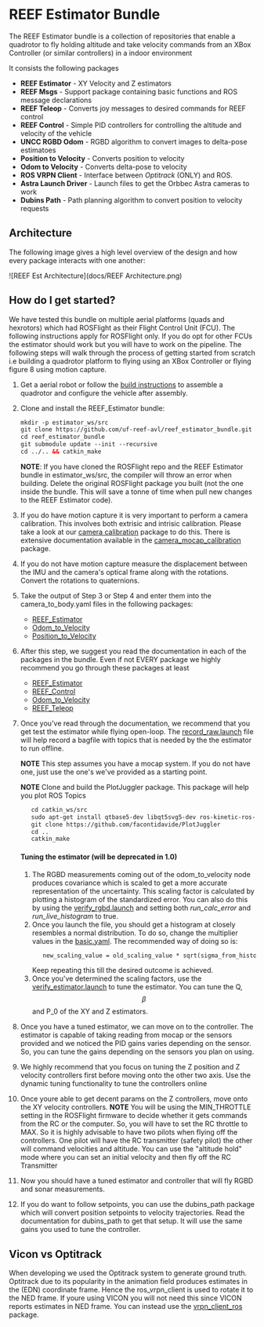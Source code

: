 # REEF Estimator Bundle

The REEF Estimator bundle is a collection of repositories that enable a quadrotor to fly holding altitude and take velocity commands from an XBox Controller (or similar controllers) in a indoor environment

It consists the following packages 
- **REEF Estimator** - XY Velocity and Z estimators
- **REEF Msgs** - Support package containing basic functions and ROS message declarations  
- **REEF Teleop** - Converts joy messages to desired commands for REEF control
- **REEF Control** - Simple PID controllers for controlling the altitude and velocity of the vehicle
- **UNCC RGBD Odom** - RGBD algorithm to convert images to delta-pose estimatoes 
- **Position to Velocity** - Converts position to velocity 
- **Odom to Velocity** - Converts delta-pose to velocity
- **ROS VRPN Client** - Interface between *Optitrack* (ONLY) and ROS. 
- **Astra Launch Driver** - Launch files to get the Orbbec Astra cameras to work
- **Dubins Path** - Path planning algorithm to convert position to velocity requests 

## Architecture

The following image gives a high level overview of the design and how every package interacts with one another:

![REEF Est Architecture](docs/REEF Architecture.png)

## How do I get started? 
We have tested this bundle on multiple aerial platforms (quads and hexrotors) which had ROSFlight as their Flight Control Unit (FCU). The following instructions apply 
for ROSFlight only. If you do opt for other FCUs the estimator should work but you will have to work on the pipeline. The following steps will walk through the process of getting started from scratch i.e 
building a quadrotor platform to flying using an XBox Controller or flying figure 8 using motion capture.

1) Get a aerial robot or follow the [build instructions](./docs/REEF%20Quadrotor%20Build.docx) to assemble a quadrotor and configure the vehicle after assembly. 
2) Clone and install the REEF_Estimator bundle:

    ```html
    mkdir -p estimator_ws/src
    git clone https://github.com/uf-reef-avl/reef_estimator_bundle.git
    cd reef_estimator_bundle
    git submodule update --init --recursive
    cd ../.. && catkin_make
    ```
    **NOTE**: If you have cloned the ROSFlight repo and the REEF Estimator bundle in estimator_ws/src, the compiler will throw an error when building. Delete the original ROSFlight package you built (not the one inside the bundle. This will save a tonne of time when pull new changes to the REEF Estimator code).
            
3) If you do have motion capture it is very important to perform a camera calibration. This involves both extrisic and intrisic calibration. Please 
take a look at our [camera calibration](https://bitbucket.org/reefavl/camear_calibration_bundle/src) package to do this. There is extensive documentation available in the [camera_mocap_calibration](https://bitbucket.org/reefavl/camera_mocap_calibration) package. 
4) If you do not have motion capture measure the displacement between the IMU and the camera's optical frame along with the rotations. Convert the rotations to quaternions. 
5) Take the output of Step 3 or Step 4 and enter them into the camera_to_body.yaml files in the following packages:
    - [REEF_Estimator](https://bitbucket.org/reefavl/reef_estimator/src/master/params/dodo_camera.yaml)
    - [Odom_to_Velocity](https://bitbucket.org/reefavl/odom_to_velocity/src/master/params/camera_to_body.yaml)
    - [Position_to_Velocity](https://bitbucket.org/reefavl/position_to_velocity/src/master/params/camera_to_body.yaml)
6) After this step, we suggest you read the documentation in each of the packages in the bundle. Even if not EVERY package we highly recommend you go through these packages at least
    - [REEF_Estimator](https://bitbucket.org/reefavl/reef_estimator)
    - [REEF_Control](https://bitbucket.org/reefavl/reef_control)
    - [Odom_to_Velocity](https://bitbucket.org/reefavl/odom_to_velocity)
    - [REEF_Teleop](https://bitbucket.org/reefavl/reef_teleop)   
7) Once you've read through the documentation, we recommend that you get test the estimator while flying open-loop. The [record_raw.launch](https://bitbucket.org/reefavl/reef_estimator/src/master/launch/record_raw.launch) file will help record a bagfile with topics that is needed by the the estimator to run offline.
    
    **NOTE** This step assumes you have a mocap system. If you do not have one, just use the one's we've provided as a starting point. 
    
    **NOTE** Clone and build the PlotJuggler package. This package will help you plot ROS Topics
    ```html
       cd catkin_ws/src
       sudo apt-get install qtbase5-dev libqt5svg5-dev ros-kinetic-ros-type-introspection 
       git clone https://github.com/facontidavide/PlotJuggler
       cd ..
       catkin_make
    ```
    
    #### Tuning the estimator (will be deprecated in 1.0)
    1) The RGBD measurements coming out of the odom_to_velocity node produces covariance which is scaled to get a more accurate representation of the uncertainty. This scaling factor is calculated by plotting a histogram of the standardized error. You can also do this by using the [verify_rgbd.launch](https://bitbucket.org/reefavl/odom_to_velocity/src/master/launch/verify_rgbd.launch) and setting both *run_calc_error* and *run_live_histogram* to true.
    2) Once you launch the file, you should get a histogram at closely resembles a normal distribution. To do so, change the multiplier values in the [basic.yaml](). The recommended way of doing so is:
        ```html
           new_scaling_value = old_scaling_value * sqrt(sigma_from_histogram)
        ``` 
        Keep repeating this till the desired outcome is achieved.
    3) Once you've determined the scaling factors, use the [verify_estimator.launch](https://bitbucket.org/reefavl/reef_estimator/src/master/launch/verify_estimator.launch) to tune the estimator. You can tune the Q, $$\beta$$ and P_0 of the XY and Z estimators. 
    
8) Once you have a tuned estimator, we can move on to the controller. The estimator is capable of taking reading from mocap or the sensors provided and we noticed the PID gains varies depending on the sensor. So, you can tune the gains depending on the sensors you plan on using.
9) We highly recommend that you focus on tuning the Z position and Z velocity controllers first before moving onto the other two axis. Use the dynamic tuning functionality to tune the controllers online
10) Once youre able to get decent params on the Z controllers, move onto the XY velocity controllers.
    **NOTE** You will be using the MIN_THROTTLE setting in the ROSFlight firmware to decide whether it gets commands from the RC or the computer. So, you will have to set the RC throttle to MAX. So it is highly advisable to have two pilots when flying off the controllers. One pilot will have the RC transmitter (safety pilot) the other will command velocities and altitude. You can use the "altitude hold" mode where you can set an initial velocity and then fly off the RC Transmitter
11) Now you should have a tuned estimator and controller that will fly RGBD and sonar measurements.  
12) If you do want to follow setpoints, you can use the dubins_path package which will convert position setpoints to velocity trajectories. Read the documentation for dubins_path to get that setup. It will use the same gains you used to tune the controller. 
        
 ## Vicon vs Optitrack
 
 When developing we used the Optitrack system to generate ground truth. Optitrack due to its popularity in the animation field produces estimates in the (EDN) coordinate frame. Hence the ros_vrpn_client is used to rotate it to the NED frame. If youre using VICON you will not need this since VICON reports estimates in NED frame. You can instead use the [vrpn_client_ros](http://wiki.ros.org/vrpn_client_ros) package.
 
   


